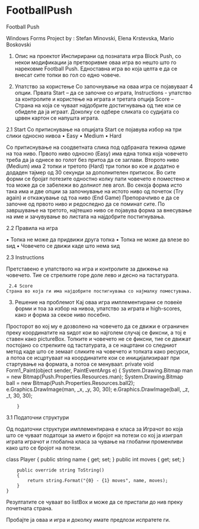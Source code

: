 # FootballPush

Football Push


Windows Forms Project by : 
Stefan Minovski, 
Elena Krstevska, 
Mario Boskovski

1.	Опис на проектот
Инспирирани од познатата игра Block Push, со некои модификации ја претворивме оваа игра во нешто што го нарековме Football Push.
Едноставна игра во која целта е да се внесат сите топки во гол со едно човече. 

2.	Упатство за користење
Со започнување на оваа игра се појавуваат 4 опции. Првата Start – да се започне со играта, Instructions -  упатство за контролите и користење на играта и третата опција
Score – Страна на која се чуваат најдобрите достигнувања од тие кои се обиделе да ја играат.
Доколку се одбере сликата со судијата со црвен картон се напушта играта. 	

2.1	Start 
Со притиснување на опцијата Start се појавува избор на три слики односно нивоа 
•	Easy
•	Medium
•	Hard 

Со притиснување на соодветната слика под одбраната тежина одиме на тоа ниво.
Првото ниво односно (Easy) има една топка која човечето треба да ја однесе во голот без притоа да се заглави.
Второто ниво (Medium) има 2 топки и третото (Hard) три топки во кое и додатно е додаден тајмер од 30 секунди за дополнителен притисок. 
Во сите форми се бројат потезите одностно колку пати човечето е поместено и тоа може да се забележи во долниот лев агол.
Во секоја форма исто така има и две опции за започнување на истото ниво од почеток (Try again)  и откажување од тоа ниво  (End Game)
Препорачливо е да се започне од првото ниво и редоследно да се поминат сите. 
По завршување на третото, најтешко ниво се појавува форма за внесување на име и зачувување во листата на најдобрите постигнувања. 

2.2	Правила на игра

•	Топка не може да придвижи друга топка
•	Топка не може да влезе во ѕид 
•	Човечето се движи каде што нема ѕид
     
2.3	Instructions

Претставено е упатството на игра и контролите за движење на човечето.
Тие се стрелките горе доле лево и десно на тастатурата.

     2.4 Score
	Страна во која ги има најдобрите постигнувања со најмалку поместувања.

3.	 Решение на проблемот
Кај оваа игра имплементирани се повеќе форми и тоа за избор на нивоа, упатство за играта и high-scores, како и форма за секое ниво посебно.
 
Просторот во кој му е дозволено на човечето да се движи е ограничен преку координатите на ѕидот кои во најголем случај се фиксни, a тој е ставен како pictureBox.
Топките и човечето не се фиксни, тие се движат постојано со стрелките од тастатурата, а се нацртани со следниот метод каде што се земаат сликите на човечето и топката како ресурси, а потоа се исцртуваат на координатите кои се иницијализираат при стартување на формата, а потоа се менуваат.
private void Form1_Paint(object sender, PaintEventArgs e)
        {
            System.Drawing.Bitmap man = new Bitmap(Push.Properties.Resources.man);
            System.Drawing.Bitmap ball = new Bitmap(Push.Properties.Resources.ball2);
            e.Graphics.DrawImage(man, _x, _y, 30, 30);
            e.Graphics.DrawImage(ball, _z, _t, 30, 30);
            
        }

 
3.1	Податочни структури

Од податочни структури имплементирана е класа за Играчот во која што се чуваат податоци за името и бројот на потези со кој ја изиграл играта играчот и глобална класа за чување на глобални променливи како што се бројот на потези.

class Player
    {
        public string name { get; set; }
        public int moves { get; set; }

        public override string ToString()
        {
            return string.Format("{0} - {1} moves", name, moves);
        }
    }

Резултатите се чуваат во listBox и може да се пристапи до нив преку почетната страна.

Пробајте ја оваа и игра и доколку имате предлози испратете ги.

